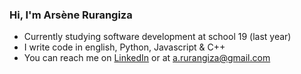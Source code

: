 ### Hi, I'm Arsène Rurangiza

- Currently studying software development at school 19 (last year)
- I write code in english, Python, Javascript & C++
- You can reach me on [LinkedIn](https://www.linkedin.com/in/arsenerurangiza/) or at a.rurangiza@gmail.com
